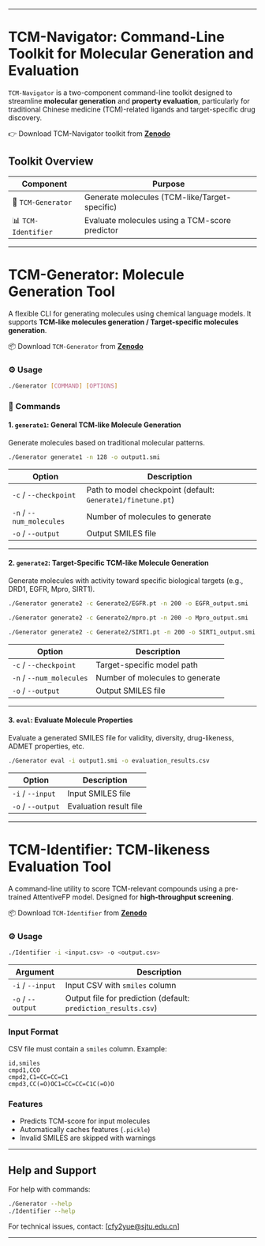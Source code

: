 

---

# TCM-Navigator: Command-Line Toolkit for Molecular Generation and Evaluation

`TCM-Navigator` is a two-component command-line toolkit designed to streamline **molecular generation** and **property evaluation**, particularly for traditional Chinese medicine (TCM)-related ligands and target-specific drug discovery.

👉 Download TCM-Navigator toolkit from **[Zenodo](https://zenodo.org/uploads/15518561)**

## Toolkit Overview

| Component           | Purpose                                        |
| ------------------- | ---------------------------------------------- |
| 🔬 `TCM-Generator`  | Generate molecules (TCM-like/Target-specific)  |
| 📊 `TCM-Identifier` | Evaluate molecules using a TCM-score predictor |

---

# TCM-Generator: Molecule Generation Tool

A flexible CLI for generating molecules using chemical language models. It supports **TCM-like molecules generation / Target-specific molecules generation**.

📦 Download `TCM-Generator` from **[Zenodo](https://zenodo.org/uploads/15518561)**

### ⚙️ Usage

```bash
./Generator [COMMAND] [OPTIONS]
```

### 📘 Commands

#### 1. `generate1`: General TCM-like Molecule Generation

Generate molecules based on traditional molecular patterns.

```bash
./Generator generate1 -n 128 -o output1.smi
```

| Option                   | Description                                                 |
| ------------------------ | ----------------------------------------------------------- |
| `-c` / `--checkpoint`    | Path to model checkpoint (default: `Generate1/finetune.pt`) |
| `-n` / `--num_molecules` | Number of molecules to generate                             |
| `-o` / `--output`        | Output SMILES file                                          |

---

#### 2. `generate2`: Target-Specific TCM-like Molecule Generation

Generate molecules with activity toward specific biological targets (e.g., DRD1, EGFR, Mpro, SIRT1).

```bash
./Generator generate2 -c Generate2/EGFR.pt -n 200 -o EGFR_output.smi  

./Generator generate2 -c Generate2/mpro.pt -n 200 -o Mpro_output.smi  

./Generator generate2 -c Generate2/SIRT1.pt -n 200 -o SIRT1_output.smi
```


| Option                   | Description                     |
| ------------------------ | ------------------------------- |
| `-c` / `--checkpoint`    | Target-specific model path      |
| `-n` / `--num_molecules` | Number of molecules to generate |
| `-o` / `--output`        | Output SMILES file              |

---

#### 3. `eval`: Evaluate Molecule Properties

Evaluate a generated SMILES file for validity, diversity, drug-likeness, ADMET properties, etc.

```bash
./Generator eval -i output1.smi -o evaluation_results.csv
```

| Option            | Description            |
| ----------------- | ---------------------- |
| `-i` / `--input`  | Input SMILES file      |
| `-o` / `--output` | Evaluation result file |

---

# TCM-Identifier: TCM-likeness Evaluation Tool

A command-line utility to score TCM-relevant compounds using a pre-trained AttentiveFP model. Designed for **high-throughput screening**.

📦 Download `TCM-Identifier` from **[Zenodo](https://zenodo.org/uploads/15518561)**

### ⚙️ Usage

```bash
./Identifier -i <input.csv> -o <output.csv>
```

| Argument          | Description                                                    |
| ----------------- | -------------------------------------------------------------- |
| `-i` / `--input`  | Input CSV with `smiles` column                                 |
| `-o` / `--output` | Output file for prediction (default: `prediction_results.csv`) |

### Input Format

CSV file must contain a `smiles` column. Example:

```csv
id,smiles
cmpd1,CCO
cmpd2,C1=CC=CC=C1
cmpd3,CC(=O)OC1=CC=CC=C1C(=O)O
```

### Features

* Predicts TCM-score for input molecules
* Automatically caches features (`.pickle`)
* Invalid SMILES are skipped with warnings

---

## Help and Support

For help with commands:

```bash
./Generator --help
./Identifier --help
```

For technical issues, contact: \[[cfy2yue@sjtu.edu.cn](mailto:cfy2yue@sjtu.edu.cn)]

---
